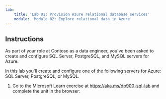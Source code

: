 ```yaml
---
lab:
    title: 'Lab 01: Provision Azure relational database services'
    module: 'Module 02: Explore relational data in Azure'
---
```


## Instructions

As part of your role at Contoso as a data engineer, you've been asked to create and configure SQL Server, PostgreSQL, and MySQL servers for Azure.

In this lab you'll create and configure one of the following servers for Azure: SQL Server, PostgreSQL, or MySQL.

1.	Go to the Microsoft Learn exercise at https://aka.ms/dp900-sql-lab and complete the unit in the browser: 
